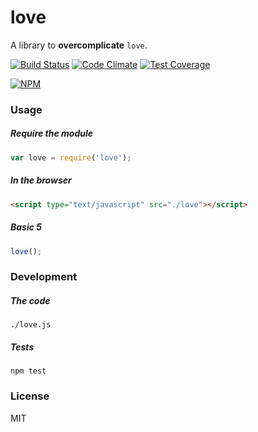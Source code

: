 # love

A library to **overcomplicate** `love`.

[![Build Status](https://travis-ci.org/hmert/love.svg?branch=master)](https://travis-ci.org/hmert/love)
[![Code Climate](https://codeclimate.com/github/hmert/love.png)](https://codeclimate.com/github/hmert/love)
[![Test Coverage](https://codeclimate.com/github/hmert/love/coverage.png)](https://codeclimate.com/github/hmert/love)

[![NPM](https://nodei.co/npm/love?downloads=true)](https://nodei.co/npm/love)

### Usage
##### Require the module
```javascript
var love = require('love');
```

##### In the browser
```html
<script type="text/javascript" src="./love"></script>
```

##### Basic 5
```javascript
love();
```


### Development
##### The code
```
./love.js
```

##### Tests
```
npm test
```
### License
MIT

